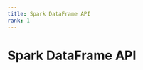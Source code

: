 ```yaml
---
title: Spark DataFrame API
rank: 1
---
```


# Spark DataFrame API

<PageList :data="data" :prefix="['guide', 'dataframe']" />

<script setup>
import PageList from "@theme/components/PageList.vue";
import { data } from "./index.data.ts";
</script>
